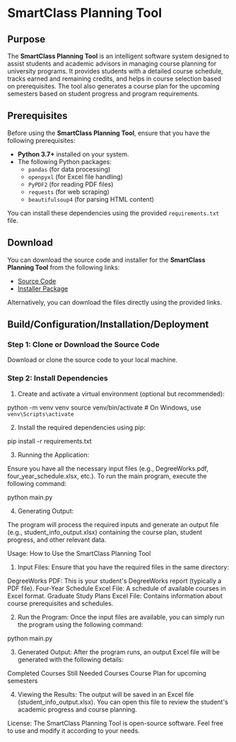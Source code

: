 # SmartClass Planning Tool

## Purpose

The **SmartClass Planning Tool** is an intelligent software system designed to assist students and academic advisors in managing course planning for university programs. It provides students with a detailed course schedule, tracks earned and remaining credits, and helps in course selection based on prerequisites. The tool also generates a course plan for the upcoming semesters based on student progress and program requirements.

## Prerequisites

Before using the **SmartClass Planning Tool**, ensure that you have the following prerequisites:

- **Python 3.7+** installed on your system.
- The following Python packages:
    - `pandas` (for data processing)
    - `openpyxl` (for Excel file handling)
    - `PyPDF2` (for reading PDF files)
    - `requests` (for web scraping)
    - `beautifulsoup4` (for parsing HTML content)
  
You can install these dependencies using the provided `requirements.txt` file.

## Download

You can download the source code and installer for the **SmartClass Planning Tool** from the following links:

- [Source Code](<Insert your cloud storage link here>)
- [Installer Package](<Insert your cloud storage link here>)

Alternatively, you can download the files directly using the provided links.

## Build/Configuration/Installation/Deployment

### Step 1: Clone or Download the Source Code

Download or clone the source code to your local machine.

### Step 2: Install Dependencies

1. Create and activate a virtual environment (optional but recommended):

python -m venv venv
source venv/bin/activate   # On Windows, use `venv\Scripts\activate`

2. Install the required dependencies using pip:

pip install -r requirements.txt

3. Running the Application:

Ensure you have all the necessary input files (e.g., DegreeWorks.pdf, four_year_schedule.xlsx, etc.).
To run the main program, execute the following command:

python main.py

4. Generating Output:

The program will process the required inputs and generate an output file (e.g., student_info_output.xlsx) containing the course plan, student progress, and other relevant data.

Usage:
How to Use the SmartClass Planning Tool
1. Input Files: Ensure that you have the required files in the same directory:

DegreeWorks PDF: This is your student's DegreeWorks report (typically a PDF file).
Four-Year Schedule Excel File: A schedule of available courses in Excel format.
Graduate Study Plans Excel File: Contains information about course prerequisites and schedules.

2. Run the Program: Once the input files are available, you can simply run the program using the following command:

python main.py

3. Generated Output: After the program runs, an output Excel file will be generated with the following details:

Completed Courses
Still Needed Courses
Course Plan for upcoming semesters

4. Viewing the Results: The output will be saved in an Excel file (student_info_output.xlsx). You can open this file to review the student's academic progress and course planning.

License:
The SmartClass Planning Tool is open-source software. Feel free to use and modify it according to your needs.
